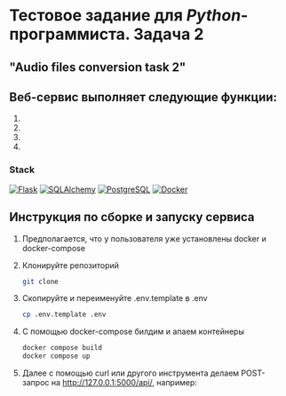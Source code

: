 # Тестовое задание для _Python_-программиста. Задача 2

## "Audio files conversion task 2"
## Веб-сервис выполняет следующие функции:
  
  1. 
  2. 
  3. 
  4. 

  ### Stack
  [![Flask][Flask]][Flask-url] [![SQLAlchemy][SQLAlchemy]][SQLAlchemy-url] [![PostgreSQL][PostgreSQL]][PostgreSQL-url] [![Docker][Docker]][Docker-url]


## Инструкция по сборке и запуску сервиса
  
  1. Предполагается, что у пользователя уже установлены docker и docker-compose
  
  2. Клонируйте репозиторий
     ```sh
     git clone 
     ```
  
  3. Скопируйте и переименуйте .env.template в .env
     ```sh
     cp .env.template .env
     ```
  
  4. С помощью docker-compose билдим и апаем контейнеры
     ```sh
     docker compose build
     docker compose up
     ```

  5. Далее с помощью curl или другого инструмента делаем POST-запрос на http://127.0.0.1:5000/api/, например:
     ```sh
     
     ```
  
     



<!-- https://www.markdownguide.org/basic-syntax/#reference-style-links -->
[Flask]: https://img.shields.io/badge/flask-778876?style=for-the-badge&logo=flask&logoColor=black
[Flask-url]: https://palletsprojects.com/p/flask/
[SQLAlchemy]: https://img.shields.io/badge/sqlalchemy-778876?style=for-the-badge&logo=python&logoColor=black
[SQLAlchemy-url]: https://www.sqlalchemy.org/
[Docker]: https://img.shields.io/badge/Docker-230db7?style=for-the-badge&logo=docker&logoColor=white
[Docker-url]: https://www.docker.com/
[PostgreSQL]: https://img.shields.io/badge/PostgreSQL-233161?style=for-the-badge&logo=postgresql&logoColor=white
[PostgreSQL-url]: https://www.postgresql.org/